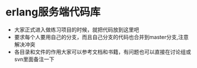 # erlang服务端代码库
 * 大家正式进入做练习项目的时候，就把代码放到这里吧
 * 要求每个人要用自己的分支，而且自己分支的代码也合并到master分支,注意解决冲突
 * 各目录和文件的作用大家可以参考文档和书籍，有问题也可以直接在讨论组或svn里面备注一下
